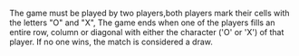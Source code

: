 The game must be played by two players,both players mark their cells with the letters "O" and "X",
The game ends when one of the players fills an entire row, column or diagonal with either the character ('O' or 'X') of that player.
If no one wins, the match is considered a draw.
